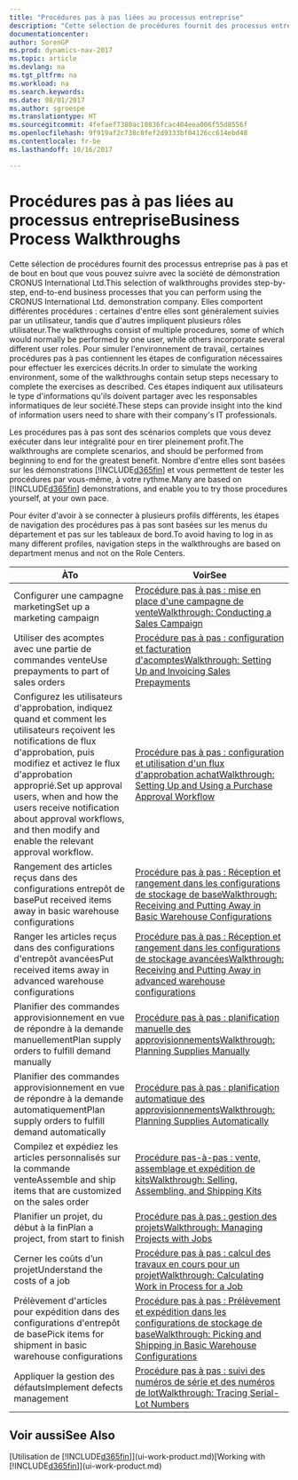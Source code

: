 ```yaml
---
title: "Procédures pas à pas liées au processus entreprise"
description: "Cette sélection de procédures fournit des processus entreprise pas à pas et de bout en bout que vous pouvez suivre avec la société de démonstration CRONUS International Ltd. Elles comportent différentes procédures : certaines d'entre elles sont généralement suivies par un utilisateur, tandis que d'autres impliquent plusieurs rôles utilisateur. Pour simuler l'environnement de travail, certaines procédures pas à pas contiennent les étapes de configuration nécessaires pour effectuer les exercices décrits. Ces étapes indiquent aux utilisateurs le type d'informations qu'ils doivent partager avec les responsables informatiques de leur société."
documentationcenter: 
author: SorenGP
ms.prod: dynamics-nav-2017
ms.topic: article
ms.devlang: na
ms.tgt_pltfrm: na
ms.workload: na
ms.search.keywords: 
ms.date: 08/01/2017
ms.author: sgroespe
ms.translationtype: HT
ms.sourcegitcommit: 4fefaef7380ac10836fcac404eea006f55d8556f
ms.openlocfilehash: 9f919af2c738c0fef2d9333bf04126cc614ebd48
ms.contentlocale: fr-be
ms.lasthandoff: 10/16/2017

---
```

# <a name="business-process-walkthroughs"></a><span data-ttu-id="836ef-106">Procédures pas à pas liées au processus entreprise</span><span class="sxs-lookup"><span data-stu-id="836ef-106">Business Process Walkthroughs</span></span>
<span data-ttu-id="836ef-107">Cette sélection de procédures fournit des processus entreprise pas à pas et de bout en bout que vous pouvez suivre avec la société de démonstration CRONUS International Ltd.</span><span class="sxs-lookup"><span data-stu-id="836ef-107">This selection of walkthroughs provides step-by-step, end-to-end business processes that you can perform using the CRONUS International Ltd. demonstration company.</span></span> <span data-ttu-id="836ef-108">Elles comportent différentes procédures : certaines d'entre elles sont généralement suivies par un utilisateur, tandis que d'autres impliquent plusieurs rôles utilisateur.</span><span class="sxs-lookup"><span data-stu-id="836ef-108">The walkthroughs consist of multiple procedures, some of which would normally be performed by one user, while others incorporate several different user roles.</span></span> <span data-ttu-id="836ef-109">Pour simuler l'environnement de travail, certaines procédures pas à pas contiennent les étapes de configuration nécessaires pour effectuer les exercices décrits.</span><span class="sxs-lookup"><span data-stu-id="836ef-109">In order to simulate the working environment, some of the walkthroughs contain setup steps necessary to complete the exercises as described.</span></span> <span data-ttu-id="836ef-110">Ces étapes indiquent aux utilisateurs le type d'informations qu'ils doivent partager avec les responsables informatiques de leur société.</span><span class="sxs-lookup"><span data-stu-id="836ef-110">These steps can provide insight into the kind of information users need to share with their company's IT professionals.</span></span>  

 <span data-ttu-id="836ef-111">Les procédures pas à pas sont des scénarios complets que vous devez exécuter dans leur intégralité pour en tirer pleinement profit.</span><span class="sxs-lookup"><span data-stu-id="836ef-111">The walkthroughs are complete scenarios, and should be performed from beginning to end for the greatest benefit.</span></span> <span data-ttu-id="836ef-112">Nombre d'entre elles sont basées sur les démonstrations [!INCLUDE[d365fin](includes/d365fin_md.md)] et vous permettent de tester les procédures par vous-même, à votre rythme.</span><span class="sxs-lookup"><span data-stu-id="836ef-112">Many are based on [!INCLUDE[d365fin](includes/d365fin_md.md)] demonstrations, and enable you to try those procedures yourself, at your own pace.</span></span>  

 <span data-ttu-id="836ef-113">Pour éviter d'avoir à se connecter à plusieurs profils différents, les étapes de navigation des procédures pas à pas sont basées sur les menus du département et pas sur les tableaux de bord.</span><span class="sxs-lookup"><span data-stu-id="836ef-113">To avoid having to log in as many different profiles, navigation steps in the walkthroughs are based on department menus and not on the Role Centers.</span></span>  

|<span data-ttu-id="836ef-114">À</span><span class="sxs-lookup"><span data-stu-id="836ef-114">To</span></span>|<span data-ttu-id="836ef-115">Voir</span><span class="sxs-lookup"><span data-stu-id="836ef-115">See</span></span>|  
|--------|---------|  
|<span data-ttu-id="836ef-116">Configurer une campagne marketing</span><span class="sxs-lookup"><span data-stu-id="836ef-116">Set up a marketing campaign</span></span>|[<span data-ttu-id="836ef-117">Procédure pas à pas : mise en place d'une campagne de vente</span><span class="sxs-lookup"><span data-stu-id="836ef-117">Walkthrough: Conducting a Sales Campaign</span></span>](walkthrough-conducting-a-sales-campaign.md)|  
|<span data-ttu-id="836ef-118">Utiliser des acomptes avec une partie de commandes vente</span><span class="sxs-lookup"><span data-stu-id="836ef-118">Use prepayments to part of sales orders</span></span>|[<span data-ttu-id="836ef-119">Procédure pas à pas : configuration et facturation d'acomptes</span><span class="sxs-lookup"><span data-stu-id="836ef-119">Walkthrough: Setting Up and Invoicing Sales Prepayments</span></span>](walkthrough-setting-up-and-invoicing-sales-prepayments.md)|  
|<span data-ttu-id="836ef-120">Configurez les utilisateurs d'approbation, indiquez quand et comment les utilisateurs reçoivent les notifications de flux d'approbation, puis modifiez et activez le flux d'approbation approprié.</span><span class="sxs-lookup"><span data-stu-id="836ef-120">Set up approval users, when and how the users receive notification about approval workflows, and then modify and enable the relevant approval workflow.</span></span>|[<span data-ttu-id="836ef-121">Procédure pas à pas : configuration et utilisation d'un flux d'approbation achat</span><span class="sxs-lookup"><span data-stu-id="836ef-121">Walkthrough: Setting Up and Using a Purchase Approval Workflow</span></span>](walkthrough-setting-up-and-using-a-purchase-approval-workflow.md)|  
|<span data-ttu-id="836ef-122">Rangement des articles reçus dans des configurations entrepôt de base</span><span class="sxs-lookup"><span data-stu-id="836ef-122">Put received items away in basic warehouse configurations</span></span>|[<span data-ttu-id="836ef-123">Procédure pas à pas : Réception et rangement dans les configurations de stockage de base</span><span class="sxs-lookup"><span data-stu-id="836ef-123">Walkthrough: Receiving and Putting Away in Basic Warehouse Configurations</span></span>](walkthrough-receiving-and-putting-away-in-basic-warehousing.md)|  
|<span data-ttu-id="836ef-124">Ranger les articles reçus dans des configurations d'entrepôt avancées</span><span class="sxs-lookup"><span data-stu-id="836ef-124">Put received items away in advanced warehouse configurations</span></span>|[<span data-ttu-id="836ef-125">Procédure pas à pas : Réception et rangement dans les configurations de stockage avancées</span><span class="sxs-lookup"><span data-stu-id="836ef-125">Walkthrough: Receiving and Putting Away in advanced warehouse configurations</span></span>](walkthrough-receiving-and-putting-away-in-advanced-warehousing.md)|  
|<span data-ttu-id="836ef-126">Planifier des commandes approvisionnement en vue de répondre à la demande manuellement</span><span class="sxs-lookup"><span data-stu-id="836ef-126">Plan supply orders to fulfill demand manually</span></span>|[<span data-ttu-id="836ef-127">Procédure pas à pas : planification manuelle des approvisionnements</span><span class="sxs-lookup"><span data-stu-id="836ef-127">Walkthrough: Planning Supplies Manually</span></span>](walkthrough-planning-supplies-manually.md)|  
|<span data-ttu-id="836ef-128">Planifier des commandes approvisionnement en vue de répondre à la demande automatiquement</span><span class="sxs-lookup"><span data-stu-id="836ef-128">Plan supply orders to fulfill demand automatically</span></span>|[<span data-ttu-id="836ef-129">Procédure pas à pas : planification automatique des approvisionnements</span><span class="sxs-lookup"><span data-stu-id="836ef-129">Walkthrough: Planning Supplies Automatically</span></span>](walkthrough-planning-supplies-automatically.md)|  
|<span data-ttu-id="836ef-130">Compilez et expédiez les articles personnalisés sur la commande vente</span><span class="sxs-lookup"><span data-stu-id="836ef-130">Assemble and ship items that are customized on the sales order</span></span>|[<span data-ttu-id="836ef-131">Procédure pas-à-pas : vente, assemblage et expédition de kits</span><span class="sxs-lookup"><span data-stu-id="836ef-131">Walkthrough: Selling, Assembling, and Shipping Kits</span></span>](walkthrough-selling-assembling-and-shipping-kits.md)|  
|<span data-ttu-id="836ef-132">Planifier un projet, du début à la fin</span><span class="sxs-lookup"><span data-stu-id="836ef-132">Plan a project, from start to finish</span></span>|[<span data-ttu-id="836ef-133">Procédure pas à pas : gestion des projets</span><span class="sxs-lookup"><span data-stu-id="836ef-133">Walkthrough: Managing Projects with Jobs</span></span>](walkthrough-managing-projects-with-jobs.md)|  
|<span data-ttu-id="836ef-134">Cerner les coûts d’un projet</span><span class="sxs-lookup"><span data-stu-id="836ef-134">Understand the costs of a job</span></span>|[<span data-ttu-id="836ef-135">Procédure pas à pas : calcul des travaux en cours pour un projet</span><span class="sxs-lookup"><span data-stu-id="836ef-135">Walkthrough: Calculating Work in Process for a Job</span></span>](walkthrough-calculating-work-in-process-for-a-job.md)|  
|<span data-ttu-id="836ef-136">Prélèvement d'articles pour expédition dans des configurations d'entrepôt de base</span><span class="sxs-lookup"><span data-stu-id="836ef-136">Pick items for shipment in basic warehouse configurations</span></span>|[<span data-ttu-id="836ef-137">Procédure pas à pas : Prélèvement et expédition dans les configurations de stockage de base</span><span class="sxs-lookup"><span data-stu-id="836ef-137">Walkthrough: Picking and Shipping in Basic Warehouse Configurations</span></span>](walkthrough-picking-and-shipping-in-basic-warehousing.md)|  
|<span data-ttu-id="836ef-138">Appliquer la gestion des défauts</span><span class="sxs-lookup"><span data-stu-id="836ef-138">Implement defects management</span></span>|[<span data-ttu-id="836ef-139">Procédure pas à pas : suivi des numéros de série et des numéros de lot</span><span class="sxs-lookup"><span data-stu-id="836ef-139">Walkthrough: Tracing Serial-Lot Numbers</span></span>](walkthrough-tracing-serial-lot-numbers.md)|  

## <a name="see-also"></a><span data-ttu-id="836ef-140">Voir aussi</span><span class="sxs-lookup"><span data-stu-id="836ef-140">See Also</span></span>
<span data-ttu-id="836ef-141">[Utilisation de [!INCLUDE[d365fin](includes/d365fin_md.md)]](ui-work-product.md)</span><span class="sxs-lookup"><span data-stu-id="836ef-141">[Working with [!INCLUDE[d365fin](includes/d365fin_md.md)]](ui-work-product.md)</span></span>  

